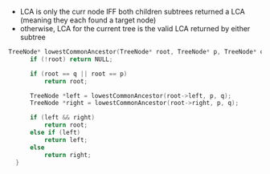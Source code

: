 - LCA is only the curr node IFF both children subtrees returned a LCA (meaning they each found a target node)
- otherwise, LCA for the current tree is the valid LCA returned by either subtree

```cpp
TreeNode* lowestCommonAncestor(TreeNode* root, TreeNode* p, TreeNode* q) {
      if (!root) return NULL;

      if (root == q || root == p)
          return root;

      TreeNode *left = lowestCommonAncestor(root->left, p, q);
      TreeNode *right = lowestCommonAncestor(root->right, p, q);

      if (left && right)
          return root;
      else if (left)
          return left;
      else 
          return right; 
  }
  ```
